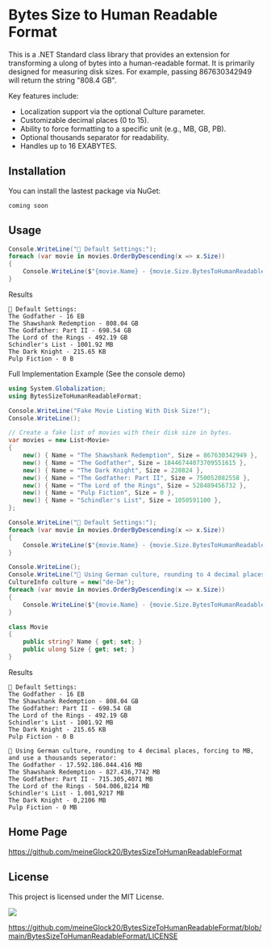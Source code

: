 # Bytes Size to Human Readable Format

This is a .NET Standard class library that provides an extension for transforming a ulong of bytes into a human-readable format. It is primarily designed for measuring disk sizes. For example, passing 867630342949 will return the string "808.4 GB".

Key features include:

- Localization support via the optional Culture parameter.
- Customizable decimal places (0 to 15).
- Ability to force formatting to a specific unit (e.g., MB, GB, PB).
- Optional thousands separator for readability.
- Handles up to 16 EXABYTES.

## Installation

You can install the lastest package via NuGet:

`coming soon`

## Usage

```csharp
Console.WriteLine("📌 Default Settings:");
foreach (var movie in movies.OrderByDescending(x => x.Size))
{
    Console.WriteLine($"{movie.Name} - {movie.Size.BytesToHumanReadableFormat()}");
}
```

Results
```
📌 Default Settings:
The Godfather - 16 EB
The Shawshank Redemption - 808.04 GB
The Godfather: Part II - 698.54 GB
The Lord of the Rings - 492.19 GB
Schindler's List - 1001.92 MB
The Dark Knight - 215.65 KB
Pulp Fiction - 0 B
```

Full Implementation Example (See the console demo)
```csharp
using System.Globalization;
using BytesSizeToHumanReadableFormat;

Console.WriteLine("Fake Movie Listing With Disk Size!");
Console.WriteLine();

// Create a fake list of movies with their disk size in bytes.
var movies = new List<Movie>
{
    new() { Name = "The Shawshank Redemption", Size = 867630342949 },
    new() { Name = "The Godfather", Size = 18446744073709551615 },
    new() { Name = "The Dark Knight", Size = 220824 },
    new() { Name = "The Godfather: Part II", Size = 750052082558 },
    new() { Name = "The Lord of the Rings", Size = 528489456732 },
    new() { Name = "Pulp Fiction", Size = 0 },
    new() { Name = "Schindler's List", Size = 1050591100 },
};

Console.WriteLine("📌 Default Settings:");
foreach (var movie in movies.OrderByDescending(x => x.Size))
{
    Console.WriteLine($"{movie.Name} - {movie.Size.BytesToHumanReadableFormat()}");
}

Console.WriteLine();
Console.WriteLine("📌 Using German culture, rounding to 4 decimal places, forcing to MB, and use a thousands seperator:");
CultureInfo culture = new("de-De");
foreach (var movie in movies.OrderByDescending(x => x.Size))
{
    Console.WriteLine($"{movie.Name} - {movie.Size.BytesToHumanReadableFormat(culture, RoundToDecimalPlaces.Four, SizeFormats.MB, useThousandsSeparator: true)}");
}

class Movie
{
    public string? Name { get; set; }
    public ulong Size { get; set; }
}
```

Results
```
📌 Default Settings:
The Godfather - 16 EB
The Shawshank Redemption - 808.04 GB
The Godfather: Part II - 698.54 GB
The Lord of the Rings - 492.19 GB
Schindler's List - 1001.92 MB
The Dark Knight - 215.65 KB
Pulp Fiction - 0 B

📌 Using German culture, rounding to 4 decimal places, forcing to MB, and use a thousands seperator:
The Godfather - 17.592.186.044.416 MB
The Shawshank Redemption - 827.436,7742 MB
The Godfather: Part II - 715.305,4071 MB
The Lord of the Rings - 504.006,8214 MB
Schindler's List - 1.001,9217 MB
The Dark Knight - 0,2106 MB
Pulp Fiction - 0 MB
```

## Home Page
https://github.com/meineGlock20/BytesSizeToHumanReadableFormat

## License

This project is licensed under the MIT License.

![](https://img.shields.io/badge/License-MIT-blue.svg)

https://github.com/meineGlock20/BytesSizeToHumanReadableFormat/blob/main/BytesSizeToHumanReadableFormat/LICENSE
